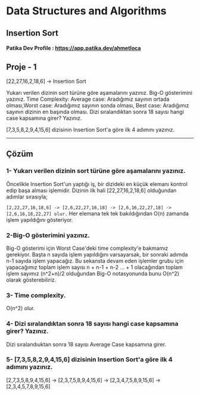 # Data Structures and Algorithms

## Insertion Sort 

#### Patika Dev Profile : https://app.patika.dev/ahmetloca

## Proje - 1

[22,27,16,2,18,6] -> Insertion Sort

Yukarı verilen dizinin sort türüne göre aşamalarını yazınız.
Big-O gösterimini yazınız.
Time Complexity: Average case: Aradığımız sayının ortada olması,Worst case: Aradığımız sayının sonda olması, Best case: Aradığımız sayının dizinin en başında olması.
Dizi sıralandıktan sonra 18 sayısı hangi case kapsamına girer? Yazınız.


[7,3,5,8,2,9,4,15,6] dizisinin Insertion Sort'a göre ilk 4 adımını yazınız.

----
## Çözüm 

### 1- Yukarı verilen dizinin sort türüne göre aşamalarını yazınız.
Öncelikle Insertion Sort'un yaptığı iş, bir dizideki en küçük elemanı kontrol edip başa alması işlemidir. Dizinin ilk hali [22,27,16,2,18,6] olduğundan adımlar sırasıyla;

``` [2,22,27,16,18,6] -> [2,6,22,27,16,18] -> [2,6,16,22,27,18] -> [2,6,16,18,22,27] olur. ```
Her elemana tek tek bakıldığından O(n) zamanda işlem yapıldığını gösteriyor.

### 2-Big-O gösterimini yazınız.

Big-O gösterimi için Worst Case'deki time complexity'e bakmamız gerekiyor. Başta n sayıda işlem yapıldığını varsayarsak, bir sonraki adımda n-1 sayıda işlem yapacağız. Bu sekansta devam eden işlemler grubu için yapacağımız toplam işlem sayısı n + n-1 + n-2 ... + 1 olacağından toplam işlem sayımız (n^2+n)/2 olduğundan Big-O notasyonunda bunu O(n^2) olarak gösterebiliriz.

### 3- Time complexity.

O(n^2) olur.

### 4- Dizi sıralandıktan sonra 18 sayısı hangi case kapsamına girer? Yazınız.

Dizi sıralandıuktan sonra 18 sayısı Average Case kapsamına girer.

### 5- [7,3,5,8,2,9,4,15,6] dizisinin Insertion Sort'a göre ilk 4 adımını yazınız.

[2,7,3,5,8,9,4,15,6] -> [2,3,7,5,8,9,4,15,6] -> [2,3,4,7,5,8,9,15,6] -> [2,3,4,5,7,8,9,15,6]

